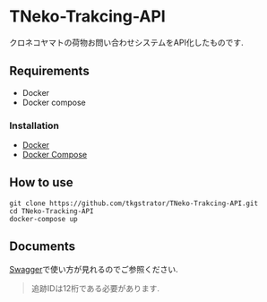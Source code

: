 # TNeko-Trakcing-API

クロネコヤマトの荷物お問い合わせシステムをAPI化したものです.

## Requirements

- Docker
- Docker compose

### Installation

- [Docker](https://docs.docker.com/desktop/)
- [Docker Compose](https://docs.docker.com/compose/install/)

## How to use

```
git clone https://github.com/tkgstrator/TNeko-Trakcing-API.git
cd TNeko-Tracking-API
docker-compose up
```

## Documents

[Swagger](https://tneko-tracking-api.herokuapp.com/api/)で使い方が見れるのでご参照ください.


> 追跡IDは12桁である必要があります.
